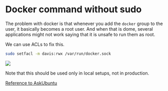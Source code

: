 # Docker command without sudo

The problem with docker is that whenever you add the `docker` group to the user, it basically becomes a root user. And when that is dome, several applications might not work saying that it is unsafe to run them as root.

We can use ACLs to fix this.

```bash
sudo setfacl -m davis:rwx /var/run/docker.sock
```

![](../../images/2018-12-24-18-01-21.png)

Note that this should be used only in local setups, not in production.

[Reference to AskUbuntu](https://askubuntu.com/questions/477551/how-can-i-use-docker-without-sudo#answer-982187)